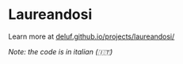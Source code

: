 # Laureandosi

Learn more at [deluf.github.io/projects/laureandosi/](https://deluf.github.io/2024/laureandosi/)

*Note: the code is in italian (🇮🇹)*
